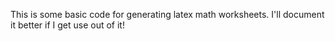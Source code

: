 This is some basic code for generating latex math worksheets. I'll document it better if I get use out of it!
